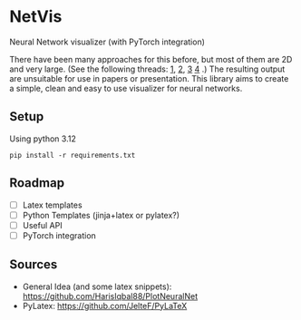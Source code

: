 # NetVis

Neural Network visualizer (with PyTorch integration)

There have been many approaches for this before, but most of them are 2D and very large.
(See the following threads:
[1](https://stackoverflow.com/questions/52468956/how-do-i-visualize-a-net-in-pytorch),
[2](https://discuss.pytorch.org/t/how-to-visualize-draw-a-model/176263),
[3](https://stackoverflow.com/questions/8085520/generating-pdf-latex-with-python-script)
[4](https://tex.stackexchange.com/questions/885/how-can-i-use-latex-from-python)
.)
The resulting output are unsuitable for use in papers or presentation.
This library aims to create a simple, clean and easy to use visualizer for neural networks.

## Setup

Using python 3.12

`pip install -r requirements.txt`

## Roadmap

- [ ] Latex templates
- [ ] Python Templates (jinja+latex or pylatex?)
- [ ] Useful API
- [ ] PyTorch integration

## Sources

- General Idea (and some latex snippets): <https://github.com/HarisIqbal88/PlotNeuralNet>
- PyLatex: <https://github.com/JelteF/PyLaTeX>
